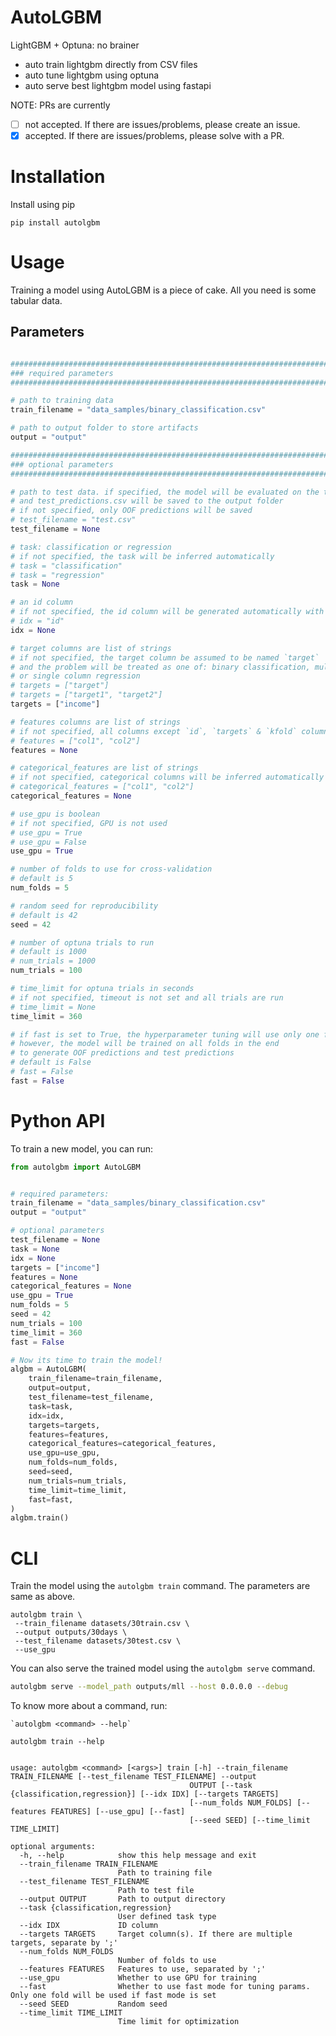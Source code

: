 # AutoLGBM


LightGBM + Optuna:  no brainer

- auto train lightgbm directly from CSV files
- auto tune lightgbm using optuna
- auto serve best lightgbm model using fastapi

NOTE: PRs are currently
- [ ] not accepted. If there are issues/problems, please create an issue.
- [x] accepted. If there are issues/problems, please solve with a PR.

# Installation

Install using pip

    pip install autolgbm


# Usage
Training a model using AutoLGBM is a piece of cake. All you need is some tabular data.

## Parameters

```python

###############################################################################
### required parameters
###############################################################################

# path to training data
train_filename = "data_samples/binary_classification.csv"

# path to output folder to store artifacts
output = "output"

###############################################################################
### optional parameters
###############################################################################

# path to test data. if specified, the model will be evaluated on the test data
# and test_predictions.csv will be saved to the output folder
# if not specified, only OOF predictions will be saved
# test_filename = "test.csv"
test_filename = None

# task: classification or regression
# if not specified, the task will be inferred automatically
# task = "classification"
# task = "regression"
task = None

# an id column
# if not specified, the id column will be generated automatically with the name `id`
# idx = "id"
idx = None

# target columns are list of strings
# if not specified, the target column be assumed to be named `target`
# and the problem will be treated as one of: binary classification, multiclass classification,
# or single column regression
# targets = ["target"]
# targets = ["target1", "target2"]
targets = ["income"]

# features columns are list of strings
# if not specified, all columns except `id`, `targets` & `kfold` columns will be used
# features = ["col1", "col2"]
features = None

# categorical_features are list of strings
# if not specified, categorical columns will be inferred automatically
# categorical_features = ["col1", "col2"]
categorical_features = None

# use_gpu is boolean
# if not specified, GPU is not used
# use_gpu = True
# use_gpu = False
use_gpu = True

# number of folds to use for cross-validation
# default is 5
num_folds = 5

# random seed for reproducibility
# default is 42
seed = 42

# number of optuna trials to run
# default is 1000
# num_trials = 1000
num_trials = 100

# time_limit for optuna trials in seconds
# if not specified, timeout is not set and all trials are run
# time_limit = None
time_limit = 360

# if fast is set to True, the hyperparameter tuning will use only one fold
# however, the model will be trained on all folds in the end
# to generate OOF predictions and test predictions
# default is False
# fast = False
fast = False
```

# Python API

To train a new model, you can run:

```python
from autolgbm import AutoLGBM


# required parameters:
train_filename = "data_samples/binary_classification.csv"
output = "output"

# optional parameters
test_filename = None
task = None
idx = None
targets = ["income"]
features = None
categorical_features = None
use_gpu = True
num_folds = 5
seed = 42
num_trials = 100
time_limit = 360
fast = False

# Now its time to train the model!
algbm = AutoLGBM(
    train_filename=train_filename,
    output=output,
    test_filename=test_filename,
    task=task,
    idx=idx,
    targets=targets,
    features=features,
    categorical_features=categorical_features,
    use_gpu=use_gpu,
    num_folds=num_folds,
    seed=seed,
    num_trials=num_trials,
    time_limit=time_limit,
    fast=fast,
)
algbm.train()
```

# CLI

Train the model using the `autolgbm train` command. The parameters are same as above.

```
autolgbm train \
 --train_filename datasets/30train.csv \
 --output outputs/30days \
 --test_filename datasets/30test.csv \
 --use_gpu
```

You can also serve the trained model using the `autolgbm serve` command.

```bash
autolgbm serve --model_path outputs/mll --host 0.0.0.0 --debug
```

To know more about a command, run:

    `autolgbm <command> --help` 

```
autolgbm train --help


usage: autolgbm <command> [<args>] train [-h] --train_filename TRAIN_FILENAME [--test_filename TEST_FILENAME] --output
                                        OUTPUT [--task {classification,regression}] [--idx IDX] [--targets TARGETS]
                                        [--num_folds NUM_FOLDS] [--features FEATURES] [--use_gpu] [--fast]
                                        [--seed SEED] [--time_limit TIME_LIMIT]

optional arguments:
  -h, --help            show this help message and exit
  --train_filename TRAIN_FILENAME
                        Path to training file
  --test_filename TEST_FILENAME
                        Path to test file
  --output OUTPUT       Path to output directory
  --task {classification,regression}
                        User defined task type
  --idx IDX             ID column
  --targets TARGETS     Target column(s). If there are multiple targets, separate by ';'
  --num_folds NUM_FOLDS
                        Number of folds to use
  --features FEATURES   Features to use, separated by ';'
  --use_gpu             Whether to use GPU for training
  --fast                Whether to use fast mode for tuning params. Only one fold will be used if fast mode is set
  --seed SEED           Random seed
  --time_limit TIME_LIMIT
                        Time limit for optimization
```

